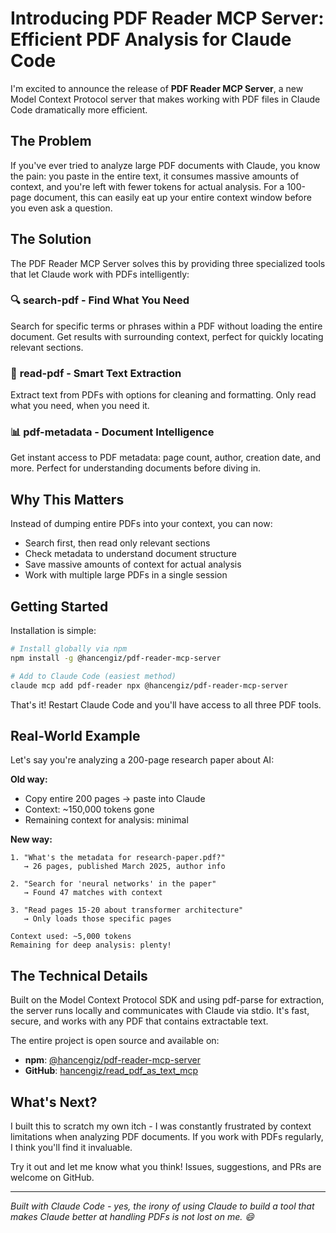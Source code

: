 # Introducing PDF Reader MCP Server: Efficient PDF Analysis for Claude Code

I'm excited to announce the release of **PDF Reader MCP Server**, a new Model Context Protocol server that makes working with PDF files in Claude Code dramatically more efficient.

## The Problem

If you've ever tried to analyze large PDF documents with Claude, you know the pain: you paste in the entire text, it consumes massive amounts of context, and you're left with fewer tokens for actual analysis. For a 100-page document, this can easily eat up your entire context window before you even ask a question.

## The Solution

The PDF Reader MCP Server solves this by providing three specialized tools that let Claude work with PDFs intelligently:

### 🔍 **search-pdf** - Find What You Need
Search for specific terms or phrases within a PDF without loading the entire document. Get results with surrounding context, perfect for quickly locating relevant sections.

### 📄 **read-pdf** - Smart Text Extraction
Extract text from PDFs with options for cleaning and formatting. Only read what you need, when you need it.

### 📊 **pdf-metadata** - Document Intelligence
Get instant access to PDF metadata: page count, author, creation date, and more. Perfect for understanding documents before diving in.

## Why This Matters

Instead of dumping entire PDFs into your context, you can now:
- Search first, then read only relevant sections
- Check metadata to understand document structure
- Save massive amounts of context for actual analysis
- Work with multiple large PDFs in a single session

## Getting Started

Installation is simple:

```bash
# Install globally via npm
npm install -g @hancengiz/pdf-reader-mcp-server

# Add to Claude Code (easiest method)
claude mcp add pdf-reader npx @hancengiz/pdf-reader-mcp-server
```

That's it! Restart Claude Code and you'll have access to all three PDF tools.

## Real-World Example

Let's say you're analyzing a 200-page research paper about AI:

**Old way:**
- Copy entire 200 pages → paste into Claude
- Context: ~150,000 tokens gone
- Remaining context for analysis: minimal

**New way:**
```
1. "What's the metadata for research-paper.pdf?"
   → 26 pages, published March 2025, author info

2. "Search for 'neural networks' in the paper"
   → Found 47 matches with context

3. "Read pages 15-20 about transformer architecture"
   → Only loads those specific pages

Context used: ~5,000 tokens
Remaining for deep analysis: plenty!
```

## The Technical Details

Built on the Model Context Protocol SDK and using pdf-parse for extraction, the server runs locally and communicates with Claude via stdio. It's fast, secure, and works with any PDF that contains extractable text.

The entire project is open source and available on:
- **npm**: [@hancengiz/pdf-reader-mcp-server](https://www.npmjs.com/package/@hancengiz/pdf-reader-mcp-server)
- **GitHub**: [hancengiz/read_pdf_as_text_mcp](https://github.com/hancengiz/read_pdf_as_text_mcp)

## What's Next?

I built this to scratch my own itch - I was constantly frustrated by context limitations when analyzing PDF documents. If you work with PDFs regularly, I think you'll find it invaluable.

Try it out and let me know what you think! Issues, suggestions, and PRs are welcome on GitHub.

---

*Built with Claude Code - yes, the irony of using Claude to build a tool that makes Claude better at handling PDFs is not lost on me. 😄*
